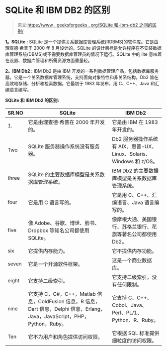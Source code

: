 # SQLite 和 IBM DB2 的区别

> 原文:[https://www . geeksforgeeks . org/SQLite 和-ibm-db2 之间的区别/](https://www.geeksforgeeks.org/difference-between-sqlite-and-ibm-db2/)

**1。SQLite :**
SQLite 是一个提供关系数据库管理系统(RDBMS)的软件库。它是由理查德·希普于 2000 年 8 月设计的。SQLite 的设计目标是允许程序在不安装数据库管理系统(DBMS)或不需要数据库管理员的情况下运行。SQLite 中的 lite 意味着在设置、数据库管理和所需资源方面重量轻。

**2。IBM Db2 :**
IBM Db2 是由 IBM 开发的一系列数据管理产品，包括数据库服务器。它是一个关系数据库管理系统，支持面向对象特性和非关系结构。Db2 旨在高效地存储、分析和检索数据。它最初于 1983 年发布，用 C、C++、Java 和汇编语言编写。

**SQLite 和 IBM Db2 的区别:**

<center>

| SR.NO | SQLite | IBM Db2 |
| --- | --- | --- |
| 1. | 它是由理查德·希普在 2000 年开发的。 | 它是由 IBM 在 1983 年开发的。 |
| Two | SQLite 服务器操作系统没有服务器。 | Db2 服务器操作系统有 AIX、惠普-UX、Linux、Solaris、Windows 和 z/OS。 |
| three | SQLite 的主要数据库模型是关系数据库管理系统。 | IBM Db2 的主要数据库模型是关系数据库管理系统。 |
| four | 它是用 C 语言写的。 | 它是用 C、C++、汇编语言、Java 语言编写的。 |
| five | 像 Adobe、谷歌、博世、脸书、Dropbox 等知名公司都使用 SQLite。 | 像摩根大通、美国银行、苏格兰银行、花旗等著名公司都使用 Db2。 |
| six | 它提供内存能力。 | 它不提供内存功能。 |
| seven | 它是一个开源软件框架。 | 这是一个商业数据库。 |
| eight | 它支持二级索引。 | 它支持二级索引，没有任何限制。 |
| nine | 它支持 C，C#，C++，Matlab 信息，ColdFusion 信息，R 信息，Dart 信息，Delphi 信息，Erlang，Java，JavaScript，PHP，Python，Ruby。 | 它支持 C、C++、Cobol、Java、Perl、PL/1、Python、R、Ruby。 |
| Ten | 它不为用户和角色提供访问权限。 | 它根据 SQL 标准提供细粒度的访问权限。 |

</center>